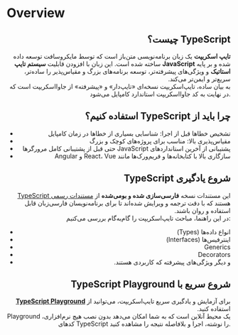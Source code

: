 # Overview

<h2 align="right">&#x202b;TypeScript چیست؟</h2>

<p align="right">
&#x202b;<strong>تایپ اسکریپت</strong> یک زبان برنامه‌نویسی متن‌باز است که توسط مایکروسافت توسعه داده شده و بر پایه <strong>JavaScript</strong> ساخته شده است. این زبان با افزودن قابلیت <strong>سیستم تایپ استاتیک</strong> و ویژگی‌های پیشرفته‌تر، توسعه برنامه‌های بزرگ و مقیاس‌پذیر را ساده‌تر، سریع‌تر و ایمن‌تر می‌کند.<br>
به بیان ساده، تایپ‌اسکریپت نسخه‌ای «تایپ‌دار» و «پیشرفته» از جاوااسکریپت است که در نهایت به کد جاوااسکریپت استاندارد کامپایل می‌شود.
</p>


<h2 align="right">&#x202b;چرا باید از TypeScript استفاده کنیم؟</h2>

<ul align="right">
<li align="right">&#x202b;تشخیص خطاها قبل از اجرا: شناسایی بسیاری از خطاها در زمان کامپایل</li>
<li align="right">&#x202b;مقیاس‌پذیری بالا: مناسب برای پروژه‌های کوچک و بزرگ</li>
<li align="right">&#x202b;پشتیبانی از آخرین استاندارد‌های JavaScript حتی قبل از پشتیبانی کامل مرورگرها</li>
<li align="right">&#x202b;سازگاری بالا با کتابخانه‌ها و فریم‌ورک‌ها مانند React، Vue و Angular</li>
</ul>


<h2 align="right">&#x202b;شروع یادگیری TypeScript</h2>

<p align="right">
&#x202b;این مستندات نسخه <strong>فارسی‌سازی شده و بومی‌شده</strong> از 
<a href="https://www.typescriptlang.org/docs/">مستندات رسمی TypeScript</a> هستند که با دقت ترجمه و ویرایش شده‌اند تا برای برنامه‌نویسان فارسی‌زبان قابل استفاده و روان باشند.<br>
در این راهنما، مباحث تایپ‌اسکریپت را گام‌به‌گام بررسی می‌کنیم:
</p>

<ul align="right">
<li align="right">&#x202b;انواع داده‌ها (Types)</li>
<li align="right">&#x202b;اینترفیس‌ها (Interfaces)</li>
<li align="right">&#x202b;Generics</li>
<li align="right">&#x202b;Decorators</li>
<li align="right">&#x202b;و دیگر ویژگی‌های پیشرفته که کاربردی هستند.</li>
</ul>


<h2 align="right">&#x202b;شروع سریع با TypeScript Playground</h2>

<p align="right">
&#x202b;برای آزمایش و یادگیری سریع تایپ‌اسکریپت، می‌توانید از 
<a href="https://www.typescriptlang.org/play"><strong>TypeScript Playground</strong></a> استفاده کنید.<br>
Playground یک محیط آنلاین است که به شما امکان می‌دهد بدون نصب هیچ نرم‌افزاری، کدهای TypeScript را نوشته، اجرا و بلافاصله نتیجه را مشاهده کنید.
</p>
